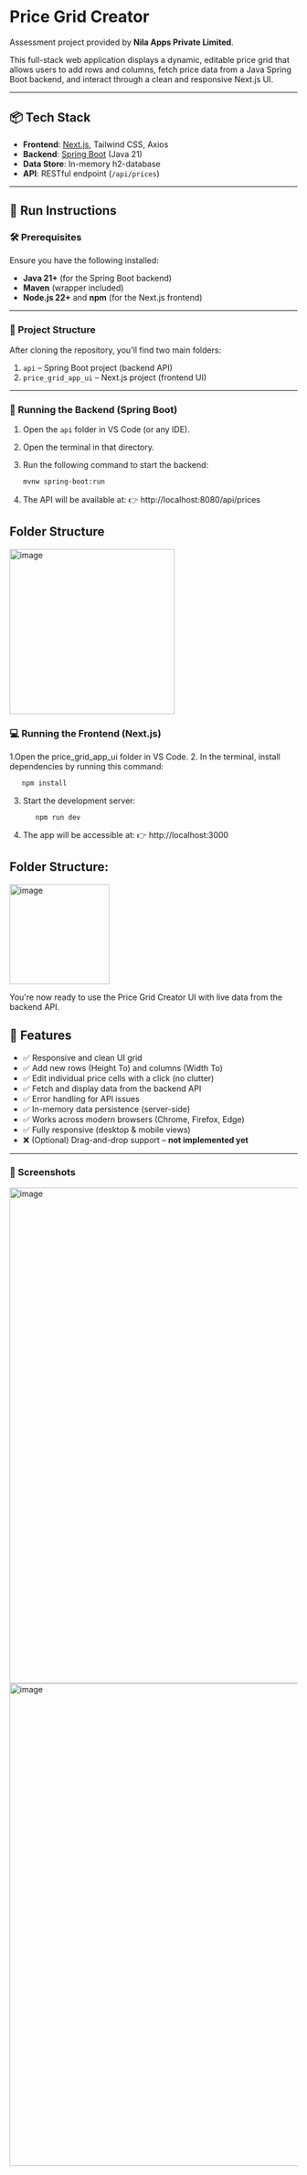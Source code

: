 # Price Grid Creator

Assessment project provided by **Nila Apps Private Limited**.

This full-stack web application displays a dynamic, editable price grid that allows users to add rows and columns, fetch price data from a Java Spring Boot backend, and interact through a clean and responsive Next.js UI.

---

## 📦 Tech Stack

- **Frontend**: [Next.js](https://nextjs.org/), Tailwind CSS, Axios
- **Backend**: [Spring Boot](https://spring.io/projects/spring-boot) (Java 21)
- **Data Store**: In-memory h2-database
- **API**: RESTful endpoint (`/api/prices`)

---
## 🚀 Run Instructions

### 🛠️ Prerequisites
Ensure you have the following installed:
- **Java 21+** (for the Spring Boot backend)
- **Maven** (wrapper included)
- **Node.js 22+** and **npm** (for the Next.js frontend)

---

### 📁 Project Structure

After cloning the repository, you'll find two main folders:

1. `api` – Spring Boot project (backend API)
2. `price_grid_app_ui` – Next.js project (frontend UI)

---

### 🔧 Running the Backend (Spring Boot)

1. Open the `api` folder in VS Code (or any IDE).
2. Open the terminal in that directory.
3. Run the following command to start the backend:

   ```bash
   mvnw spring-boot:run
   ```
4. The API will be available at:
👉 http://localhost:8080/api/prices

## Folder Structure
<img width="289" alt="image" src="https://github.com/user-attachments/assets/be644ab7-d0f5-43cf-a47d-d5c118b1a81f" />



### 💻 Running the Frontend (Next.js)

1.Open the price_grid_app_ui folder in VS Code.
2. In the terminal, install dependencies by running this command:
  ```bash
     npm install
  ```
3. Start the development server:
   ```
      npm run dev
   ```
4. The app will be accessible at:
  👉 http://localhost:3000

## Folder Structure:
<img width="175" alt="image" src="https://github.com/user-attachments/assets/6bf5e535-9f64-4e45-9eeb-f0016f620523" />


You're now ready to use the Price Grid Creator UI with live data from the backend API.
   
## 🚀 Features

- ✅ Responsive and clean UI grid
- ✅ Add new rows (Height To) and columns (Width To)
- ✅ Edit individual price cells with a click (no clutter)
- ✅ Fetch and display data from the backend API
- ✅ Error handling for API issues
- ✅ In-memory data persistence (server-side)
- ✅ Works across modern browsers (Chrome, Firefox, Edge)
- ✅ Fully responsive (desktop & mobile views)
- ❌ (Optional) Drag-and-drop support – **not implemented yet**

---

### 📸 Screenshots
<img width="868" alt="image" src="https://github.com/user-attachments/assets/3520cbe4-5f16-4e14-8502-c3262f7b7cde" />
<img width="845" alt="image" src="https://github.com/user-attachments/assets/77826ca4-40ca-4850-ae45-5dae97118fff" />

  



